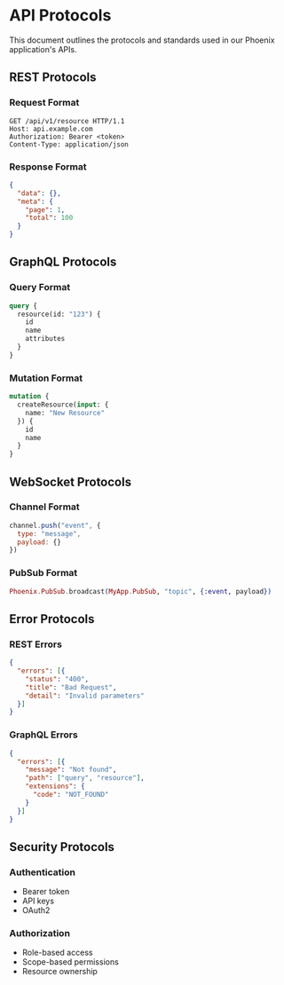 # API Protocols

This document outlines the protocols and standards used in our Phoenix application's APIs.

## REST Protocols

### Request Format
```
GET /api/v1/resource HTTP/1.1
Host: api.example.com
Authorization: Bearer <token>
Content-Type: application/json
```

### Response Format
```json
{
  "data": {},
  "meta": {
    "page": 1,
    "total": 100
  }
}
```

## GraphQL Protocols

### Query Format
```graphql
query {
  resource(id: "123") {
    id
    name
    attributes
  }
}
```

### Mutation Format
```graphql
mutation {
  createResource(input: {
    name: "New Resource"
  }) {
    id
    name
  }
}
```

## WebSocket Protocols

### Channel Format
```javascript
channel.push("event", {
  type: "message",
  payload: {}
})
```

### PubSub Format
```elixir
Phoenix.PubSub.broadcast(MyApp.PubSub, "topic", {:event, payload})
```

## Error Protocols

### REST Errors
```json
{
  "errors": [{
    "status": "400",
    "title": "Bad Request",
    "detail": "Invalid parameters"
  }]
}
```

### GraphQL Errors
```json
{
  "errors": [{
    "message": "Not found",
    "path": ["query", "resource"],
    "extensions": {
      "code": "NOT_FOUND"
    }
  }]
}
```

## Security Protocols

### Authentication
- Bearer token
- API keys
- OAuth2

### Authorization
- Role-based access
- Scope-based permissions
- Resource ownership
